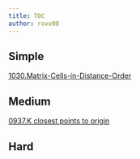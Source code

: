 ```yaml
---
title: TOC
author: rovo98
---
```



## Simple

[1030.Matrix-Cells-in-Distance-Order](./1030.Matrix-Cells-in-Distance-Order.html)

## Medium

[0937.K closest points to origin](./0937.K-Closest-Points-to-Origin.html)

## Hard

